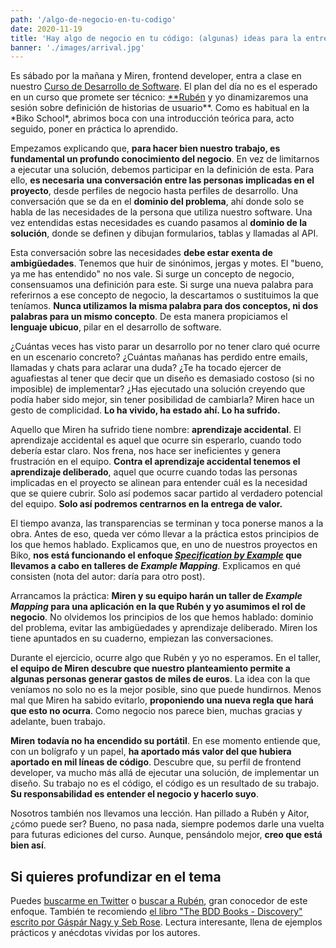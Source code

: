 ```yaml
---
path: '/algo-de-negocio-en-tu-codigo'
date: 2020-11-19
title: 'Hay algo de negocio en tu código: (algunas) ideas para la entrega de valor'
banner: './images/arrival.jpg'
---
```


Es sábado por la mañana y Miren, frontend developer, entra a clase en nuestro [Curso de Desarrollo de Software](https://www.biko2.com/curso-desarrollo-software/). El plan del día no es el esperado en un curso que promete ser técnico: [\*\*Rubén](https://twitter.com/rubenbpv) y yo dinamizaremos una sesión sobre definición de historias de usuario\**. Como es habitual en la *Biko School\*, abrimos boca con una introducción teórica para, acto seguido, poner en práctica lo aprendido.

Empezamos explicando que, **para hacer bien nuestro trabajo, es fundamental un profundo conocimiento del negocio**. En vez de limitarnos a ejecutar una solución, debemos participar en la definición de esta. Para ello, **es necesaria una conversación entre las personas implicadas en el proyecto**, desde perfiles de negocio hasta perfiles de desarrollo. Una conversación que se da en el **dominio del problema**, ahí donde solo se habla de las necesidades de la persona que utiliza nuestro software. Una vez entendidas estas necesidades es cuando pasamos al **dominio de la solución**, donde se definen y dibujan formularios, tablas y llamadas al API.

Esta conversación sobre las necesidades **debe estar exenta de ambigüedades**. Tenemos que huir de sinónimos, jergas y motes. El "bueno, ya me has entendido" no nos vale. Si surge un concepto de negocio, consensuamos una definición para este. Si surge una nueva palabra para referirnos a ese concepto de negocio, la descartamos o sustituimos la que teníamos. **Nunca utilizamos la misma palabra para dos conceptos, ni dos palabras para un mismo concepto**. De esta manera propiciamos el **lenguaje ubicuo**, pilar en el desarrollo de software.

¿Cuántas veces has visto parar un desarrollo por no tener claro qué ocurre en un escenario concreto? ¿Cuántas mañanas has perdido entre emails, llamadas y chats para aclarar una duda? ¿Te ha tocado ejercer de aguafiestas al tener que decir que un diseño es demasiado costoso (si no imposible) de implementar? ¿Has ejecutado una solución creyendo que podía haber sido mejor, sin tener posibilidad de cambiarla? Miren hace un gesto de complicidad. **Lo ha vivido, ha estado ahí. Lo ha sufrido.**

Aquello que Miren ha sufrido tiene nombre: **aprendizaje accidental**. El aprendizaje accidental es aquel que ocurre sin esperarlo, cuando todo debería estar claro. Nos frena, nos hace ser ineficientes y genera frustración en el equipo. **Contra el aprendizaje accidental tenemos el aprendizaje deliberado**, aquel que ocurre cuando todas las personas implicadas en el proyecto se alinean para entender cuál es la necesidad que se quiere cubrir. Solo así podemos sacar partido al verdadero potencial del equipo. **Solo así podremos centrarnos en la entrega de valor.**

El tiempo avanza, las transparencias se terminan y toca ponerse manos a la obra. Antes de eso, queda ver cómo llevar a la práctica estos principios de los que hemos hablado. Explicamos que, en uno de nuestros proyectos en Biko, **nos está funcionando el enfoque _[Specification by Example](<https://en.wikipedia.org/wiki/Specification_by_example#:~:text=Specification%20by%20example%20(SBE)%20is,examples%20instead%20of%20abstract%20statements.>)_ que llevamos a cabo en talleres de _Example Mapping_**. Explicamos en qué consisten (nota del autor: daría para otro post).

Arrancamos la práctica: **Miren y su equipo harán un taller de _Example Mapping_ para una aplicación en la que Rubén y yo asumimos el rol de negocio**. No olvidemos los principios de los que hemos hablado: dominio del problema, evitar las ambigüedades y aprendizaje deliberado. Miren los tiene apuntados en su cuaderno, empiezan las conversaciones.

Durante el ejercicio, ocurre algo que Rubén y yo no esperamos. En el taller, **el equipo de Miren descubre que nuestro planteamiento permite a algunas personas generar gastos de miles de euros**. La idea con la que veníamos no solo no es la mejor posible, sino que puede hundirnos. Menos mal que Miren ha sabido evitarlo, **proponiendo una nueva regla que hará que esto no ocurra**. Como negocio nos parece bien, muchas gracias y adelante, buen trabajo.

**Miren** **todavía no ha encendido su portátil**. En ese momento entiende que, con un bolígrafo y un papel, **ha aportado más valor del que hubiera aportado en mil líneas de código**. Descubre que, su perfil de frontend developer, va mucho más allá de ejecutar una solución, de implementar un diseño. Su trabajo no es el código, el código es un resultado de su trabajo. **Su responsabilidad es entender el negocio y hacerlo suyo**.

Nosotros también nos llevamos una lección. Han pillado a Rubén y Aitor, ¿cómo puede ser? Bueno, no pasa nada, siempre podemos darle una vuelta para futuras ediciones del curso. Aunque, pensándolo mejor, **creo que está bien así**.

## Si quieres profundizar en el tema

Puedes [buscarme en Twitter](https://twitter.com/aitorcurrutia) o [buscar a Rubén](https://twitter.com/rubenbpv), gran conocedor de este enfoque. También te recomiendo [el libro "The BDD Books - Discovery" escrito por Gáspár Nagy y Seb Rose](https://leanpub.com/bddbooks-discovery). Lectura interesante, llena de ejemplos prácticos y anécdotas vividas por los autores.
